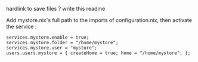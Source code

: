 hardlink to save files ?
write this readme

Add mystore.nix's full path to the imports of configuration.nix,
then activate the service :

```
services.mystore.enable = true;
services.mystore.folder = "/home/mystore";
services.mystore.user = "mystore";
users.users.mystore = { createHome = true; home = "/home/mystore"; };
```
